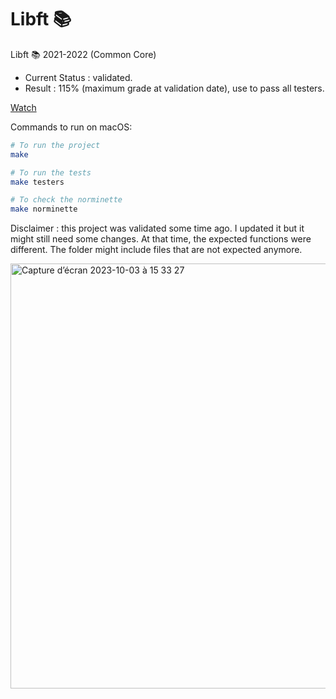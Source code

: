 # Libft 📚

Libft 📚 2021-2022 (Common Core)

- Current Status : validated.
- Result : 115% (maximum grade at validation date), use to pass all testers.

[Watch](https://youtu.be/Up4B6zOuE0k)

Commands to run on macOS:

```sh
# To run the project
make

# To run the tests
make testers

# To check the norminette
make norminette
```

Disclaimer : this project was validated some time ago. I updated it but it might still need some changes.
At that time, the expected functions were different. The folder might include files that are not expected anymore.

<img width="680" alt="Capture d’écran 2023-10-03 à 15 33 27" src="https://github.com/malatinipro/libft/assets/77189438/cf5f6ea3-fc9c-4106-9251-44a54aa1e633">
